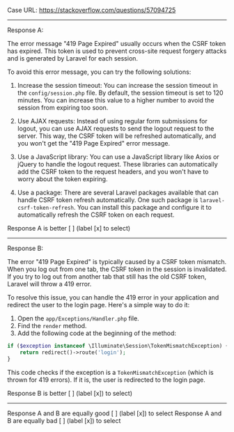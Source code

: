 Case URL: https://stackoverflow.com/questions/57094725

------
Response A:

The error message "419 Page Expired" usually occurs when the CSRF token has expired. This token is used to prevent cross-site request forgery attacks and is generated by Laravel for each session. 

To avoid this error message, you can try the following solutions:

1. Increase the session timeout: You can increase the session timeout in the `config/session.php` file. By default, the session timeout is set to 120 minutes. You can increase this value to a higher number to avoid the session from expiring too soon.

2. Use AJAX requests: Instead of using regular form submissions for logout, you can use AJAX requests to send the logout request to the server. This way, the CSRF token will be refreshed automatically, and you won't get the "419 Page Expired" error message.

3. Use a JavaScript library: You can use a JavaScript library like Axios or jQuery to handle the logout request. These libraries can automatically add the CSRF token to the request headers, and you won't have to worry about the token expiring.

4. Use a package: There are several Laravel packages available that can handle CSRF token refresh automatically. One such package is `laravel-csrf-token-refresh`. You can install this package and configure it to automatically refresh the CSRF token on each request.

Response A is better [ ] (label [x] to select)

-------
Response B:



The error "419 Page Expired" is typically caused by a CSRF token mismatch. When you log out from one tab, the CSRF token in the session is invalidated. If you try to log out from another tab that still has the old CSRF token, Laravel will throw a 419 error.

To resolve this issue, you can handle the 419 error in your application and redirect the user to the login page. Here's a simple way to do it:

1. Open the `app/Exceptions/Handler.php` file.
2. Find the `render` method.
3. Add the following code at the beginning of the method:

```php
if ($exception instanceof \Illuminate\Session\TokenMismatchException) {
    return redirect()->route('login');
}
```

This code checks if the exception is a `TokenMismatchException` (which is thrown for 419 errors). If it is, the user is redirected to the login page.

Response B is better [ ] (label [x]) to select)

-------

Response A and B are equally good [ ] (label [x]) to select
Response A and B are equally bad [ ] (label [x]) to select
